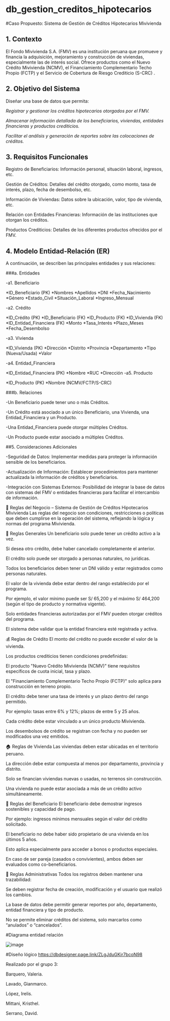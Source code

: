 # db_gestion_creditos_hipotecarios
#Caso Propuesto: Sistema de Gestión de Créditos Hipotecarios Mivivienda

## 1. Contexto
El Fondo Mivivienda S.A. (FMV) es una institución peruana que promueve y financia la adquisición, mejoramiento y construcción de viviendas, especialmente las de interés social. Ofrece productos como el Nuevo Crédito Mivivienda (NCMV), el Financiamiento Complementario Techo Propio (FCTP) y el Servicio de Cobertura de Riesgo Crediticio (S-CRC) .

## 2. Objetivo del Sistema

  Diseñar una base de datos que permita:

  *Registrar y gestionar los créditos hipotecarios otorgados por el FMV.*

  *Almacenar información detallada de los beneficiarios, viviendas, entidades financieras y productos crediticios.*

  *Facilitar el análisis y generación de reportes sobre las colocaciones de créditos.*

## 3. Requisitos Funcionales

  Registro de Beneficiarios: Información personal, situación laboral, ingresos, etc.

  Gestión de Créditos: Detalles del crédito otorgado, como monto, tasa de interés, plazo, fecha de desembolso, etc.

  Información de Viviendas: Datos sobre la ubicación, valor, tipo de vivienda, etc.

  Relación con Entidades Financieras: Información de las instituciones que otorgan los créditos.

  Productos Crediticios: Detalles de los diferentes productos ofrecidos por el FMV.

## 4. Modelo Entidad-Relación (ER)
   
A continuación, se describen las principales entidades y sus relaciones:

###a. Entidades

-a1. Beneficiario

  *ID_Beneficiario (PK)
  *Nombres
  *Apellidos
  *DNI
  *Fecha_Nacimiento
  *Género
  *Estado_Civil
  *Situación_Laboral
  *Ingreso_Mensual

-a2.  Crédito

  *ID_Crédito (PK)
  *ID_Beneficiario (FK)
  *ID_Producto (FK)
  *ID_Vivienda (FK)
  *ID_Entidad_Financiera (FK)
  *Monto
  *Tasa_Interés
  *Plazo_Meses
  *Fecha_Desembolso

-a3. Vivienda

  *ID_Vivienda (PK)
  *Dirección
  *Distrito
  *Provincia
  *Departamento
  *Tipo (Nueva/Usada)
  *Valor

-a4.  Entidad_Financiera

  *ID_Entidad_Financiera (PK)
  *Nombre
  *RUC
  *Dirección
  -a5.  Producto
  
  *ID_Producto (PK)
  *Nombre (NCMV/FCTP/S-CRC)


###b. Relaciones

-Un Beneficiario puede tener uno o más Créditos.

-Un Crédito está asociado a un único Beneficiario, una Vivienda, una Entidad_Financiera y un Producto.

-Una Entidad_Financiera puede otorgar múltiples Créditos.

-Un Producto puede estar asociado a múltiples Créditos.

##5. Consideraciones Adicionales

-Seguridad de Datos: Implementar medidas para proteger la información sensible de los beneficiarios.

-Actualización de Información: Establecer procedimientos para mantener actualizada la información de créditos y beneficiarios.

-Integración con Sistemas Externos: Posibilidad de integrar la base de datos con sistemas del FMV o entidades financieras para facilitar el intercambio de información.

📜 Reglas del Negocio – Sistema de Gestión de Créditos Hipotecarios Mivivienda
Las reglas del negocio son condiciones, restricciones o políticas que deben cumplirse en la operación del sistema, reflejando la lógica y normas del programa Mivivienda.

🧾 Reglas Generales
Un beneficiario solo puede tener un crédito activo a la vez.

Si desea otro crédito, debe haber cancelado completamente el anterior.

El crédito solo puede ser otorgado a personas naturales, no jurídicas.

Todos los beneficiarios deben tener un DNI válido y estar registrados como personas naturales.

El valor de la vivienda debe estar dentro del rango establecido por el programa.

Por ejemplo, el valor mínimo puede ser S/ 65,200 y el máximo S/ 464,200 (según el tipo de producto y normativa vigente).

Solo entidades financieras autorizadas por el FMV pueden otorgar créditos del programa.

El sistema debe validar que la entidad financiera esté registrada y activa.

💰 Reglas de Crédito
El monto del crédito no puede exceder el valor de la vivienda.

Los productos crediticios tienen condiciones predefinidas:

El producto "Nuevo Crédito Mivivienda (NCMV)" tiene requisitos específicos de cuota inicial, tasa y plazo.

El "Financiamiento Complementario Techo Propio (FCTP)" solo aplica para construcción en terreno propio.

El crédito debe tener una tasa de interés y un plazo dentro del rango permitido.

Por ejemplo: tasas entre 6% y 12%; plazos de entre 5 y 25 años.

Cada crédito debe estar vinculado a un único producto Mivivienda.

Los desembolsos de crédito se registran con fecha y no pueden ser modificados una vez emitidos.

🏠 Reglas de Vivienda
Las viviendas deben estar ubicadas en el territorio peruano.

La dirección debe estar compuesta al menos por departamento, provincia y distrito.

Solo se financian viviendas nuevas o usadas, no terrenos sin construcción.

Una vivienda no puede estar asociada a más de un crédito activo simultáneamente.

👤 Reglas del Beneficiario
El beneficiario debe demostrar ingresos sostenibles y capacidad de pago.

Por ejemplo: ingresos mínimos mensuales según el valor del crédito solicitado.

El beneficiario no debe haber sido propietario de una vivienda en los últimos 5 años.

Esto aplica especialmente para acceder a bonos o productos especiales.

En caso de ser pareja (casados o convivientes), ambos deben ser evaluados como co-beneficiarios.

📑 Reglas Administrativas
Todos los registros deben mantener una trazabilidad:

Se deben registrar fecha de creación, modificación y el usuario que realizó los cambios.

La base de datos debe permitir generar reportes por año, departamento, entidad financiera y tipo de producto.

No se permite eliminar créditos del sistema, solo marcarlos como “anulados” o “cancelados”.

#Diagrama entidad relación

![image](https://github.com/user-attachments/assets/5f0cedce-920b-4bed-8730-39a335eb6807)



#Diseño lógico
https://dbdesigner.page.link/ZLgJduGKir7bcoN98

Realizado por el grupo 3:

Barquero, Valeria.

Lavado, Gianmarco.

López, Irelis.

Mittani, Kristhel.

Serrano, David.
